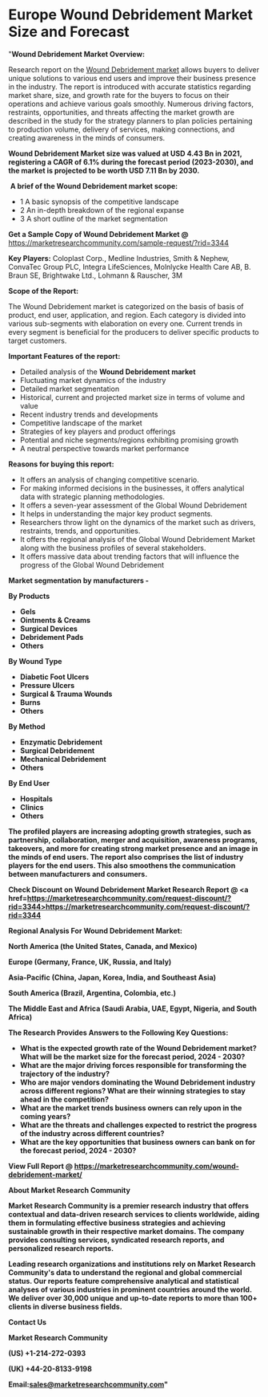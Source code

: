 # Europe Wound Debridement Market Size and Forecast
"<strong>Wound Debridement Market Overview:</strong>

Research report on the <a href=https://marketresearchcommunity.com/wound-debridement-market/>Wound Debridement market</a> allows buyers to deliver unique solutions to various end users and improve their business presence in the industry. The report is introduced with accurate statistics regarding market share, size, and growth rate for the buyers to focus on their operations and achieve various goals smoothly. Numerous driving factors, restraints, opportunities, and threats affecting the market growth are described in the study for the strategy planners to plan policies pertaining to production volume, delivery of services, making connections, and creating awareness in the minds of consumers.

<strong>Wound Debridement Market size was valued at USD 4.43 Bn in 2021, registering a CAGR of 6.1% during the forecast period (2023-2030), and the market is projected to be worth USD 7.11 Bn by 2030.</strong>

 <Strong>A brief of the Wound Debridement market scope:</Strong>
<ul>
 <li>1  A basic synopsis of the competitive landscape</li>
 <li>2  An in-depth breakdown of the regional expanse</li>
 <li>3  A short outline of the market segmentation</li>
</ul>
<strong>Get a Sample Copy of Wound Debridement Market @ </b></strong><a href=https://marketresearchcommunity.com/sample-request/?rid=3344><u>https://marketresearchcommunity.com/sample-request/?rid=3344</u></a>

<strong>Key Players:</strong> 
Coloplast Corp., Medline Industries, Smith &amp; Nephew, ConvaTec Group PLC, Integra LifeSciences, Molnlycke Health Care AB, B. Braun SE, Brightwake Ltd., Lohmann &amp; Rauscher, 3M

<strong>Scope of the Report:</strong>

The Wound Debridement market is categorized on the basis of basis of product, end user, application, and region. Each category is divided into various sub-segments with elaboration on every one. Current trends in every segment is beneficial for the producers to deliver specific products to target customers.

<strong><b>Important Features of the report:</b></strong>
<ul>
  <li>Detailed analysis of the <strong><b>Wound Debridement </b></strong><strong><b>market</b></strong></li>
  <li>Fluctuating market dynamics of the industry</li>
  <li>Detailed market segmentation</li>
  <li>Historical, current and projected market size in terms of volume and value</li>
  <li>Recent industry trends and developments</li>
  <li>Competitive landscape of the market</li>
  <li>Strategies of key players and product offerings</li>
  <li>Potential and niche segments/regions exhibiting promising growth</li>
  <li>A neutral perspective towards market performance</li>
</ul>
<strong><b>Reasons for buying this report:</b></strong>
<ul>
  <li>It offers an analysis of changing competitive scenario.</li>
  <li>For making informed decisions in the businesses, it offers analytical data with strategic planning methodologies.</li>
  <li>It offers a seven-year assessment of the Global Wound Debridement</li>
  <li>It helps in understanding the major key product segments.</li>
  <li>Researchers throw light on the dynamics of the market such as drivers, restraints, trends, and opportunities.</li>
  <li>It offers the regional analysis of the Global Wound Debridement Market along with the business profiles of several stakeholders.</li>
  <li>It offers massive data about trending factors that will influence the progress of the Global Wound Debridement</li>
</ul>

<strong>Market segmentation by manufacturers -</strong>


<strong><strong>By Products</strong></h4>
<ul>
 	<li>Gels</li>
 	<li>Ointments &amp; Creams</li>
 	<li>Surgical Devices</li>
 	<li>Debridement Pads</li>
 	<li>Others</li>
</ul>
<strong><strong>By Wound Type</strong></h4>
<ul>
 	<li>Diabetic Foot Ulcers</li>
 	<li>Pressure Ulcers</li>
 	<li>Surgical &amp; Trauma Wounds</li>
 	<li>Burns</li>
 	<li>Others</li>
</ul>
<strong><strong>By Method</strong></h4>
<ul>
 	<li>Enzymatic Debridement</li>
 	<li>Surgical Debridement</li>
 	<li>Mechanical Debridement</li>
 	<li>Others</li>
</ul>
<strong><strong>By End User</strong></h4>
<ul>
 	<li>Hospitals</li>
 	<li>Clinics</li>
 	<li>Others</li>
</ul>

The profiled players are increasing adopting growth strategies, such as partnership, collaboration, merger and acquisition, awareness programs, takeovers, and more for creating strong market presence and an image in the minds of end users. The report also comprises the list of industry players for the end users. This also smoothens the communication between manufacturers and consumers.

<strong><b>Check Discount on Wound Debridement Market Research Report @ </b></strong><a href=https://marketresearchcommunity.com/request-discount/?rid=3344><u>https://marketresearchcommunity.com/request-discount/?rid=3344</u></a>

<strong>Regional Analysis For Wound Debridement Market:</strong>

<strong>North America</strong> (the United States, Canada, and Mexico)

<strong>Europe</strong> (Germany, France, UK, Russia, and Italy)

<strong>Asia-Pacific</strong> (China, Japan, Korea, India, and Southeast Asia)

<strong>South America</strong> (Brazil, Argentina, Colombia, etc.)

<strong>The Middle East and Africa</strong> (Saudi Arabia, UAE, Egypt, Nigeria, and South Africa)

<strong>The Research Provides Answers to the Following Key Questions:</strong>
<ul>
 	<li>What is the expected growth rate of the Wound Debridement market? What will be the market size for the forecast period, 2024 - 2030?</li>
 	<li>What are the major driving forces responsible for transforming the trajectory of the industry?</li>
 	<li>Who are major vendors dominating the Wound Debridement industry across different regions? What are their winning strategies to stay ahead in the competition?</li>
 	<li>What are the market trends business owners can rely upon in the coming years?</li>
 	<li>What are the threats and challenges expected to restrict the progress of the industry across different countries?</li>
 	<li>What are the key opportunities that business owners can bank on for the forecast period, 2024 - 2030?</li>
</ul>

<strong>View Full Report @</strong> <a href=https://marketresearchcommunity.com/wound-debridement-market/>https://marketresearchcommunity.com/wound-debridement-market/</a>

<strong>About Market Research Community</strong>

Market Research Community is a premier research industry that offers contextual and data-driven research services to clients worldwide, aiding them in formulating effective business strategies and achieving sustainable growth in their respective market domains. The company provides consulting services, syndicated research reports, and personalized research reports.

Leading research organizations and institutions rely on Market Research Community's data to understand the regional and global commercial status. Our reports feature comprehensive analytical and statistical analyses of various industries in prominent countries around the world. We deliver over 30,000 unique and up-to-date reports to more than 100+ clients in diverse business fields.

<strong>Contact Us</strong>

<strong>Market Research Community</strong>

(US) +1-214-272-0393

(UK) +44-20-8133-9198

<strong>Email:</strong>sales@marketresearchcommunity.com"
